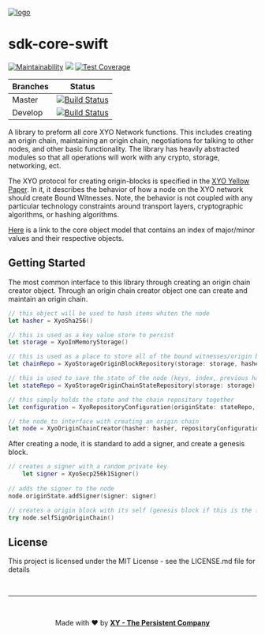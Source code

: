 [logo]: https://cdn.xy.company/img/brand/XY_Logo_GitHub.png

[![logo]](https://xy.company)

# sdk-core-swift

[![Maintainability](https://api.codeclimate.com/v1/badges/587ae96e86057b6b6178/maintainability)](https://codeclimate.com/repos/5c4a7a7372b7b2029d008b34/maintainability) [![](https://img.shields.io/cocoapods/v/sdk-core-swift.svg?style=flat)](https://cocoapods.org/pods/sdk-core-swift) [![Test Coverage](https://api.codeclimate.com/v1/badges/587ae96e86057b6b6178/test_coverage)](https://codeclimate.com/repos/5c4a7a7372b7b2029d008b34/test_coverage)


| Branches        | Status           |
| ------------- |:-------------:|
| Master      | [![Build Status](https://travis-ci.org/XYOracleNetwork/sdk-core-swift.svg?branch=master)](https://travis-ci.org/XYOracleNetwork/sdk-core-swift) |
| Develop      | [![Build Status](https://travis-ci.org/XYOracleNetwork/sdk-core-swift.svg?branch=develop)](https://travis-ci.org/XYOracleNetwork/sdk-core-swift)      |



A library to preform all core XYO Network functions.
This includes creating an origin chain, maintaining an origin chain, negotiations for talking to other nodes, and other basic functionality.
The library has heavily abstracted modules so that all operations will work with any crypto, storage, networking, ect.

The XYO protocol for creating origin-blocks is specified in the [XYO Yellow Paper](https://docs.xyo.network/XYO-Yellow-Paper.pdf). In it, it describes the behavior of how a node on the XYO network should create Bound Witnesses. Note, the behavior is not coupled with any particular technology constraints around transport layers, cryptographic algorithms, or hashing algorithms.

[Here](https://github.com/XYOracleNetwork/spec-coreobjectmodel-tex) is a link to the core object model that contains an index of major/minor values and their respective objects.

## Getting Started

The most common interface to this library through creating an origin chain creator object. Through an origin chain creator object one can create and maintain an origin chain. 

```swift
// this object will be used to hash items whiten the node
let hasher = XyoSha256()

// this is used as a key value store to persist
let storage = XyoInMemoryStorage()

// this is used as a place to store all of the bound witnesses/origin blocks
let chainRepo = XyoStorageOriginBlockRepository(storage: storage, hasher: hasher)

// this is used to save the state of the node (keys, index, previous hash)
let stateRepo = XyoStorageOriginChainStateRepository(storage: storage)

// this simply holds the state and the chain repository together
let configuration = XyoRepositoryConfiguration(originState: stateRepo, originBlock: chainRepo)

// the node to interface with creating an origin chain
let node = XyoOriginChainCreator(hasher: hasher, repositoryConfiguration: configuration)

```

After creating a node, it is standard to add a signer, and create a genesis block.

```swift
// creates a signer with a random private key
    let signer = XyoSecp256k1Signer()
    
// adds the signer to the node
node.originState.addSigner(signer: signer)

// creates a origin block with its self (genesis block if this is the first block you male)
try node.selfSignOriginChain()

```


## License
This project is licensed under the MIT License - see the LICENSE.md file for details


<br><hr><br><p align="center">Made with  ❤️  by [**XY - The Persistent Company**](https://xy.company)</p>

